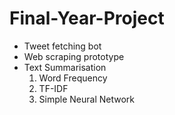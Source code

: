 # Final-Year-Project

<ul>
  <li>Tweet fetching bot</li>
  <li>Web scraping prototype</li>
  <li>Text Summarisation
    <ol>
      <li>Word Frequency</li>
      <li>TF-IDF</li>
      <li>Simple Neural Network</li>
    </ol>
  </li>
  </ul>
  
